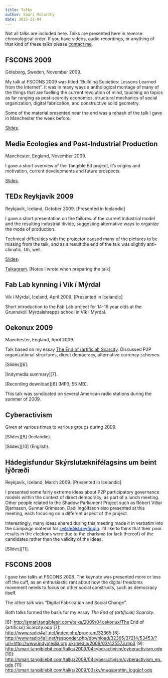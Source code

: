 ```yaml
---
title: Talks
author: Smári McCarthy
date: 2015-11-04
---
```


Not all talks are included here. Talks are presented here in reverse chronological order. If you have videos, audio recordings, or anything of that kind of these talks please <a href="/contact">contact me</a>.

## FSCONS 2009

Göteborg, Sweden, November 2009.

My talk at FSCONS 2009 was titled &#8220;Building Societies: Lessons Learned from the Internet&#8221;. It was in many ways a anthological montage of many of the things that are fuelling the current revolution of mind, touching on topics as far ranging as post-scarcity economics, structural mechanics of social organization, digital fabrication, and constructive solid geometry.

Some of the material presented near the end was a rehash of the talk I gave in Manchester the week before.

[Slides][1].

## Media Ecologies and Post-Industrial Production

Manchester, England, November 2009.

I gave a short overview of the Tangible Bit project, it&#8217;s origins and motivation, current developments and future prospects.

[Slides][2].

## TEDx Reykjavík 2009

Reykjavík, Iceland, October 2009. [Presented in Icelandic]

I gave a short presentation on the failures of the current industrial model and the resulting industrial divide, suggesting alternative ways to organize the mode of production.

Technical difficulties with the projector caused many of the pictures to be missing from the talk, and as a result the end of the talk was slightly anti-climatic. Oh, well.

[Slides][3].

[Talkagram][4]. [Notes I wrote when preparing the talk]

## Fab Lab kynning í Vík í Mýrdal

Vík í Mýrdal, Iceland, April 2009. [Presented in Icelandic]

Short introduction to the Fab Lab project for 14-16 year olds at the Grunnskóli Mýrdalshrepps school in Vík í Mýrdal.

## Oekonux 2009

Manchester, England, April 2009.

Talk based on my essay [The End of (artificial) Scarcity][5]. Discussed P2P organizational structures, direct democracy, alternative currency schemes.

[Slides][6].

[Indymedia summary][7].

[Recording download][8] (MP3, 56 MB).

This talk was syndicated on several American radio stations during the summer of 2009.

## Cyberactivism

Given at various times to various groups during 2009.

[Slides][9] (Icelandic).

[Slides][10] (English).

## Hádegisfundur Skýrslutæknifélagsins um beint lýðræði

Reykjavík, Iceland, March 2009. [Presented in Icelandic]

I presented some fairly extreme ideas about P2P participatory governance models within the context of direct democracy, as part of a lunch meeting. Other people related to the Shadow Parliament Project such as Róbert Viðar Bjarnason, Gunnar Grímsson, Daði Ingólfsson also presented at this meeting, each focusing on a different aspect of the project.

Interestingly, many ideas shared during this meeting made it in verbatim into the campaign material for <a style="text-decoration: underline; color: #002bb8; background-image: none; background-attachment: initial; background-origin: initial; background-clip: initial; background-color: initial; background-position: initial initial; background-repeat: initial initial;" title="Lýðræðishreyfingin" href="/wiki/L%C3%BD%C3%B0r%C3%A6%C3%B0ishreyfingin">Lýðræðishreyfingin</a>. I&#8217;d like to think that their poor results in the elections were due to the charisma (or lack thereof) of the candidates rather than the validity of the ideas.

[Slides][11].

## FSCONS 2008

I gave two talks at FSCONS 2008. The keynote was presented more or less off the cuff, as an enthusiastic rant about how the digital freedoms movement needs to focus on other social constructs, such as democracy itself.

The other talk was &#8220;Digital Fabrication and Social Change&#8221;.

Both talks formed the basis for my essay *The End of (artificial) Scarcity*.

 [1]: http://smari.tangiblebit.com/talks/2009/11fscons/fscons.odp
 [2]: http://smari.tangiblebit.com/talks/2009/11media/tangiblebit.odp
 [3]: http://smari.tangiblebit.com/talks/2009/10tedx/tedx.odp
 [4]: http://smari.tangiblebit.com/talks/2009/10tedx/tedx.odt
 [5]: http://smari.tangiblebit.com/Blog/writings/non-fiction/
 [6]: http://smari.tangiblebit.com/talks/2009/04oekonux/The End of (artificial) Scarcity.odp
 [7]: http://www.radio4all.net/index.php/program/32365
 [8]: http://www.radio4all.net/responder.php/download/32365/37214/53453/?url=http://www.indymedia.org.uk/media/2009/03/425573.mp3
 [9]: http://smari.tangiblebit.com/talks/2009/04cyberactivism/cyberactivism.odp
 [10]: http://smari.tangiblebit.com/talks/2009/04cyberactivism/cyberactivism_en.odp
 [11]: http://smari.tangiblebit.com/talks/2009/03sky/mugsprottin_loggjof.odp

